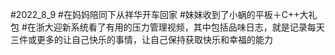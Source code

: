 #2022_8_9
#在妈妈陪同下从祥华开车回家
#妹妹收到了小蜗的平板＋C++大礼包
#在浙大迎新系统看了有用的压力管理视频，其中包括品味日志，就是记录每天三件或更多的让自己快乐的事情，让自己保持获取快乐和幸福的能力